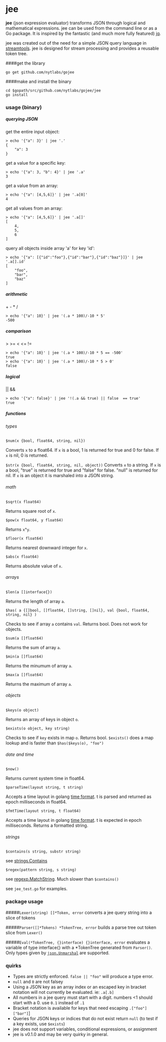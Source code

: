 # jee 
**jee** (json expression evaluator) transforms JSON  through logical and mathematical expressions. jee can be used from the command line or as a Go package. It is inspired by the fantastic (and much more fully featured) [jq]("http://stedolan.github.io/jq/"). 

jee was created out of the need for a simple JSON query language in [streamtools]("https://github.com/nytlabs/streamtools/"). jee is designed for stream processing and provides a reusable token tree. 

####get the library

    go get github.com/nytlabs/gojee

####make and install the binary

    cd $gopath/src/github.com/nytlabs/gojee/jee
    go install


### usage (binary)
##### querying JSON

get the entire input object:

    > echo '{"a": 3}' | jee '.'
    {
        "a": 3
    }

get a value for a specific key:

    > echo '{"a": 3, "b": 4}' | jee '.a'
    3

get a value from an array:

    > echo '{"a": [4,5,6]}' | jee '.a[0]'
    4

get all values from an array:

    > echo '{"a": [4,5,6]}' | jee '.a[]'
    [
        4,
        5,
        6
    ]

query all objects inside array 'a' for key 'id':

    > echo '{"a": [{"id":"foo"},{"id":"bar"},{"id":"baz"}]}' | jee '.a[].id'
    [
        "foo",
        "bar",
        "baz"
    ]


##### arithmetic 
\+ - * /

    > echo '{"a": 10}' | jee '(.a * 100)/-10 * 5'
    -500
    
##### comparison 
\> >= < <= !=

    > echo '{"a": 10}' | jee '(.a * 100)/-10 * 5 == -500'
    true
    > echo '{"a": 10}' | jee '(.a * 100)/-10 * 5 > 0'
    false

##### logical
|| &&
    
    > echo '{"a": false}' | jee '!(.a && true) || false  == true'
    true
    
##### functions

###### types

`$num(x {bool, float64, string, nil})`

Converts `x` to a float64. If `x` is a bool, 1 is returned for true and 0 for false. If `x` is nil, 0 is returned. 

`$str(x {bool, float64, string, nil, object))`
Converts `x` to a string. If `x` is a bool, "true" is returned for true and "false" for false. "null" is returned for nil. If `x` is an object it is marshaled into a JSON string. 

###### math

`$sqrt(x float64)`

Returns square root of `x`.

`$pow(x float64, y float64)`

Returns `x`^`y`.

`$floor(x float64)`

Returns nearest downward integer for `x`.

`$abs(x float64)`

Returns absolute value of `x`.

###### arrays

`$len(a []interface{})`

Returns the length of array `a`. 

`$has( a {[]bool, []float64, []string, []nil}, val {bool, float64, string, nil} )`

Checks to see if array `a` contains `val`. Returns bool. Does not work for objects. 

`$sum(a []float64)`

Returns the sum of array `a`.

`$min(a []float64)`

Returns the minumum of array `a`.

`$max(a []float64)`

Returns the maximum of array `a`.

###### objects

`$keys(o object)`

Returns an array of keys in object `o`.


`$exists(o object, key string)`

Checks to see if `key` exists in map `o`. Returns bool. `$exists()` does a map lookup and is faster than `$has($keys(o), "foo")`

###### date and time

`$now()`

Returns current system time in float64.

`$parseTime(layout string, t string)`

Accepts a time layout in golang [time format](http://golang.org/pkg/time/#pkg-constants). t is parsed and returned as epoch milliseconds in float64.

`$fmtTime(layout string, t float64)`

Accepts a time layout in golang [time format](http://golang.org/pkg/time/#pkg-constants). t is expected in epoch milliseconds. Returns a formatted string. 

###### strings

`$contains(s string, substr string)`

see [strings.Contains](http://golang.org/pkg/strings/#Contains)

`$regex(pattern string, s string)`

see [regexp.MatchString](http://golang.org/pkg/regexp/#MatchString). Much slower than `$contains()`


see `jee_test.go` for examples.

### package usage
#####`Lexer(string) []*Token, error`
converts a jee query string into a slice of tokens

#####`Parser([]*Tokens) *TokenTree, error`
builds a parse tree out token slice from `Lexer()`

#####`Eval(*TokenTree, {}interface) {}interface, error`
evaluates a variable of type interface{} with a *TokenTree generated from `Parser()`. Only types given by [`json.Unmarshal`]("http://golang.org/pkg/encoding/json/#Unmarshal") are supported.

### quirks
* Types are strictly enforced. `false || "foo"` will produce a type error.
* `null` and `0` are not falsey
* Using a JSON key as an array index or an escaped key in bracket notation will not currently be evaluated. ie: `.a[.b]`
* All numbers in a jee query must start with a digit. numbers <1 should start with a 0. use `0.1` instead of `.1`
* Bracket notation is available for keys that need escaping `.["foo"]["bar"]`]
* Queries for JSON keys or indices that do not exist return `null` (to test if a key exists, use `$exists`)
* jee does not support variables, conditional expressions, or assignment 
* jee is v0.1.0 and may be very quirky in general.